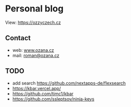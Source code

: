# Personal blog

View: https://ozzyczech.cz

## Contact

* web: www.ozana.cz
* mail: roman@ozana.cz

## TODO

- add search https://github.com/nextapps-de/flexsearch
- https://kbar.vercel.app/
- https://github.com/timc1/kbar
- https://github.com/ssleptsov/ninja-keys